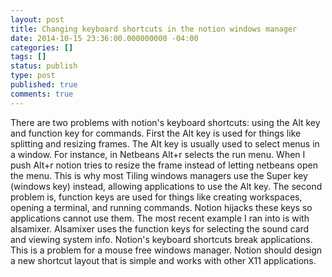 ```yaml
---
layout: post
title: Changing keyboard shortcuts in the notion windows manager
date: 2014-10-15 23:36:00.000000000 -04:00
categories: []
tags: []
status: publish
type: post
published: true
comments: true
---
```

There are two problems with notion's keyboard shortcuts: using the Alt key and function key for commands.  First the Alt key is used for things like splitting and resizing frames. The Alt key is usually used to select menus in a window. For instance, in Netbeans Alt+r selects the run menu. When I push Alt+r notion tries to resize the frame instead of letting netbeans open the menu. This is why most Tiling windows managers use the Super key (windows key) instead, allowing applications to use the Alt key.  The second problem is, function keys are used for things like creating workspaces, opening a terminal, and running commands. Notion hijacks these keys so applications cannot use them. The most recent example I ran into is with alsamixer. Alsamixer uses the function keys for selecting the sound card and viewing system info.  Notion's keyboard shortcuts break applications. This is a problem for a mouse free windows manager. Notion should design a new shortcut layout that is simple and works with other X11 applications.
